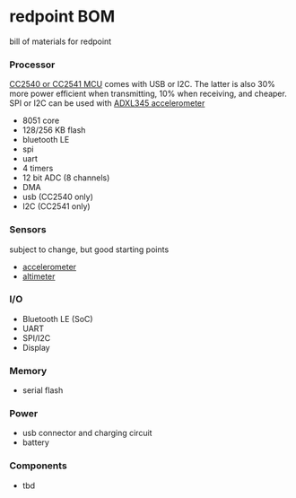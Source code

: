 # redpoint BOM

bill of materials for redpoint

### Processor

[CC2540 or CC2541 MCU](http://www.ti.com/lit/ug/swru191f/swru191f.pdf) comes with USB or I2C. The latter is also 30% more power efficient when transmitting, 10% when receiving, and cheaper. SPI or I2C can be used with [ADXL345 accelerometer](https://www.sparkfun.com/products/9836)

* 8051 core
* 128/256 KB flash
* bluetooth LE
* spi
* uart
* 4 timers
* 12 bit ADC (8 channels)
* DMA
* usb (CC2540 only)
* I2C (CC2541 only)

### Sensors

subject to change, but good starting points

* [accelerometer](https://www.sparkfun.com/products/9836)
* [altimeter](https://www.sparkfun.com/products/11084)

### I/O

* Bluetooth LE (SoC)
* UART
* SPI/I2C
* Display

### Memory

* serial flash

### Power

* usb connector and charging circuit
* battery


### Components

* tbd